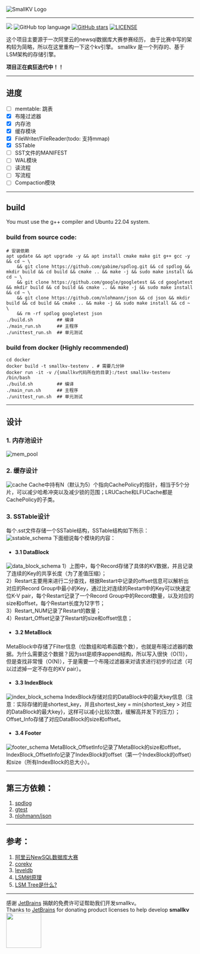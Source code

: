 ![SmallKV Logo](./img/logo.png)

--------------------------------------------------------------------------------
![](https://github.com/yangyang233333/smallkv/actions/workflows/cmake-unittest.yml/badge.svg)
![GitHub top language](https://img.shields.io/github/languages/top/yangyang233333/smallkv)
[![GitHub stars](https://img.shields.io/github/stars/yangyang233333/smallkv)](https://github.com/yangyang233333/smallkv)
[![LICENSE](https://img.shields.io/github/license/yangyang233333/smallkv.svg?style=flat-square)](https://github.com/yangyang233333/smallkv/blob/master/LICENSE)

这个项目主要源于一次阿里云的newsql数据库大赛参赛经历，
由于比赛中写的架构较为简略，所以在这里重构一下这个kv引擎。
smallkv 是一个列存的、基于LSM架构的存储引擎。

**项目正在疯狂迭代中！！**

---
## 进度

- [ ] memtable: 跳表
- [x] 布隆过滤器
- [x] 内存池
- [x] 缓存模块
- [x] FileWriter/FileReader(todo: 支持mmap)
- [x] SSTable
- [ ] SST文件的MANIFEST
- [ ] WAL模块
- [ ] 读流程
- [ ] 写流程
- [ ] Compaction模块

---
## build

You must use the g++ compiler and Ubuntu 22.04 system.
### build from source code:
```shell
# 安装依赖
apt update && apt upgrade -y && apt install cmake make git g++ gcc -y && cd ~ \
    && git clone https://github.com/gabime/spdlog.git && cd spdlog && mkdir build && cd build && cmake .. && make -j && sudo make install && cd ~ \
    && git clone https://github.com/google/googletest && cd googletest && mkdir build && cd build && cmake .. && make -j && sudo make install && cd ~ \
    && git clone https://github.com/nlohmann/json && cd json && mkdir build && cd build && cmake .. && make -j && sudo make install && cd ~ \
    && rm -rf spdlog googletest json
./build.sh         ## 编译
./main_run.sh      ## 主程序
./unittest_run.sh  ## 单元测试
```
### build from docker (Highly recommended)
```shell
cd docker
docker build -t smallkv-testenv . # 需要几分钟
docker run -it -v /{smallkv代码所在的目录}:/test smallkv-testenv /bin/bash
./build.sh         ## 编译
./main_run.sh      ## 主程序
./unittest_run.sh  ## 单元测试
```
---
## 设计
### 1. **内存池设计**
![mem_pool](./img/mem_pool_design.png)

### 2. **缓存设计**
![cache](./img/cache_design.png)
Cache中持有N（默认为5）个指向CachePolicy的指针，相当于5个分片，可以减少哈希冲突以及减少锁的范围；LRUCache和LFUCache都是CachePolicy的子类。  

### 3. **SSTable设计**  
每个.sst文件存储一个SSTable结构，SSTable结构如下所示：    
![sstable_schema](./img/sstable.png)
下面细说每个模块的内容：  
- #### 3.1 DataBlock  
![data_block_schema](./img/data_block_schema.png)
  1）上图中，每个Record存储了具体的KV数据，并且记录了连续的Key的共享长度（为了差值压缩）；  
  2）Restart主要用来进行二分查找，根据Restart中记录的offset信息可以解析出对应的Record Group中最小的Key，通过比对连续的Restart中的Key可以快速定位K-V pair，每个Restart记录了一个Record Group中的Record数量，以及对应的size和offset，每个Restart长度为12字节；  
  3）Restart_NUM记录了Restart的数量；  
  4）Restart_Offset记录了Restart的size和offset信息；  
- #### 3.2 MetaBlock  
MetaBlock中存储了Filter信息（位数组和哈希函数个数），也就是布隆过滤器的数据。为什么需要这个数据？因为sst是顺序append结构，所以写入很快（O(1)），但是查找非常慢（O(N)），于是需要一个布隆过滤器来对请求进行初步的过滤（可以过滤掉一定不存在的KV pair）。
- #### 3.3 IndexBlock  
![index_block_schema](./img/index_block_schema.png)
IndexBlock存储对应的DataBlock中的最大key信息（注意：实际存储的是shortest_key，并且shortest_key = min{shortest_key > 对应的DataBlock的最大key}，这样可以减小比较次数，缓解高并发下的压力）；Offset_Info存储了对应DataBlock的size和offset。
- #### 3.4 Footer  
![footer_schema](./img/footer_schema.png)
MetaBlock_OffsetInfo记录了MetaBlock的size和offset，IndexBlock_OffsetInfo记录了IndexBlock的offset（第一个IndexBlock的offset）和size（所有IndexBlock的总大小）。
 
---
## 第三方依赖：

1. [spdlog](https://github.com/gabime/spdlog)
2. [gtest](https://github.com/google/googletest)
3. [nlohmann/json](https://github.com/nlohmann/json)

---
## 参考：

1. [阿里云NewSQL数据库大赛](https://tianchi.aliyun.com/competition/entrance/531980/introduction)
2. [corekv](https://github.com/hardcore-os/coreKV-CPP)
3. [leveldb](https://github.com/google/leveldb)
4. [LSM树原理](https://zhuanlan.zhihu.com/p/181498475)
5. [LSM Tree是什么?](https://www.zhihu.com/question/446544471/answer/2348883977)

---

感谢 [JetBrains](https://jb.gg/OpenSourceSupport) 捐献的免费许可证帮助我们开发smallkv。  
Thanks to [JetBrains](https://jb.gg/OpenSourceSupport) for donating product licenses to help develop **smallkv** <a href="https://jb.gg/OpenSourceSupport"><img src="img/jb_beam.svg" width="94" align="center" /></a>
